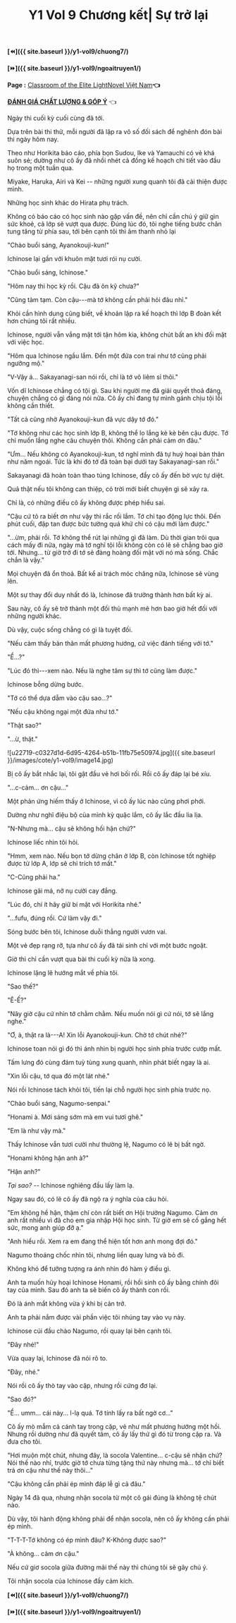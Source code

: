 ﻿---
layout: post
title: Y1 Vol 9 Chương kết| Sự trở lại
permalink: /y1-vol9/chuongket/
---

**[⏪]({{ site.baseurl }}/y1-vol9/chuong7/)**

**[⏩]({{ site.baseurl }}/y1-vol9/ngoaitruyen1/)**

**Page :** [Classroom of the Elite LightNovel Việt Nam](http://facebook.com/Classroom.of.the.Elite.VN)**👈**

[**ĐÁNH GIÁ CHẤT LƯỢNG & GÓP Ý**](https://bit.ly/danhgiagopy) 👈

Ngày thi cuối kỳ cuối cùng đã tới.

Dựa trên bài thi thử, mỗi người đã lập ra vô số đối sách để nghênh đón bài thi ngày hôm nay.

Theo như Horikita báo cáo, phía bọn Sudou, Ike và Yamauchi có vẻ khá suôn sẻ; dường như cô ấy đã nhồi nhét cả đống kế hoạch chi tiết vào đầu họ trong một tuần qua.

Miyake, Haruka, Airi và Kei -- những người xung quanh tôi đã cải thiện được mình.

Những học sinh khác do Hirata phụ trách.

Không có báo cáo có học sinh nào gặp vấn đề, nên chỉ cần chú ý giữ gìn sức khoẻ, cả lớp sẽ vượt qua được. Đúng lúc đó, tôi nghe tiếng bước chân tung tăng từ phía sau, tới bên cạnh tôi thì âm thanh nhỏ lại

\"Chào buổi sáng, Ayanokouji-kun!\"

Ichinose lại gần với khuôn mặt tươi rói nụ cười.

\"Chào buổi sáng, Ichinose.\"

\"Hôm nay thi học kỳ rồi. Cậu đã ôn kỹ chưa?\"

\"Cũng tàm tạm. Còn cậu---mà tớ không cần phải hỏi đâu nhỉ.\"

Khỏi cần hình dung cũng biết, về khoản lập ra kế hoạch thì lớp B đoàn kết hơn chúng tôi rất nhiều.

Ichinose, người vẫn vắng mặt tới tận hôm kia, không chút bất an khi đối mặt với việc học.

\"Hôm qua Ichinose ngầu lắm. Đến một đứa con trai như tớ cũng phải ngưỡng mộ.\"

\"V-Vậy á\... Sakayanagi-san nói rồi, chỉ là tớ vô liêm sỉ thôi.\"

Vốn dĩ Ichinose chẳng có tội gì. Sau khi người mẹ đã giải quyết thoả đáng, chuyện chẳng có gì đáng nói nữa. Cô ấy chỉ đang tự mình gánh chịu tội lỗi không cần thiết.

\"Tất cả cũng nhờ Ayanokouji-kun đã vực dậy tớ đó.\"

\"Tớ không như các học sinh lớp B, không thể lo lắng kè kè bên cậu được. Tớ chỉ muốn lắng nghe câu chuyện thôi. Không cần phải cảm ơn đâu.\"

\"Ưm\... Nếu không có Ayanokouji-kun, tớ nghĩ mình đã tự huỷ hoại bản thân như năm ngoái. Tức là khi đó tớ đã toàn bại dưới tay Sakayanagi-san rồi.\"

Sakayanagi đã hoàn toàn thao túng Ichinose, đẩy cô ấy đến bờ vực tự diệt.

Quả thật nếu tôi không can thiệp, có trời mới biết chuyện gì sẽ xảy ra.

Chỉ là, có những điều cô ấy không được phép hiểu sai.

\"Cậu cứ tỏ ra biết ơn như vậy thì rắc rối lắm. Tớ chỉ tạo động lực thôi. Đến phút cuối, đập tan được bức tường quá khứ chỉ có cậu mới làm được.\"

\"\...ừm, phải rồi. Tớ không thể rút lại những gì đã làm. Dù thời gian trôi qua cách mấy đi nữa, ngày mà tớ nghĩ tội lỗi không còn có lẽ sẽ chẳng bao giờ tới. Nhưng\... từ giờ trở đi tớ sẽ đàng hoàng đối mặt với nó mà sống. Chắc chắn là vậy.\"

Mọi chuyện đã ổn thoả. Bất kể ai trách móc chăng nữa, Ichinose sẽ vùng lên.

Một sự thay đổi duy nhất đó là, Ichinose đã trưởng thành hơn bất kỳ ai.

Sau này, cô ấy sẽ trở thành một đối thủ mạnh mẽ hơn bao giờ hết đối với những người khác.

Dù vậy, cuộc sống chẳng có gì là tuyệt đối.

\"Nếu cảm thấy bản thân mất phương hướng, cứ việc đánh tiếng với tớ.\"

\"Ể\...?\"

\"Lúc đó thì---xem nào. Nếu là nghe tâm sự thì tớ cũng làm được.\"

Ichinose bỗng dừng bước.

\"Tớ có thể dựa dẫm vào cậu sao\...?\"

\"Nếu cậu không ngại một đứa như tớ.\"

\"Thật sao?\"

\"\...ừ, thật.\"

![u22719-c0327d1d-6d95-4264-b51b-11fb75e50974.jpg]({{ site.baseurl }}/images/cote/y1-vol9/image14.jpg)

Bị cô ấy bắt nhắc lại, tôi gật đầu vẻ hơi bối rối. Rồi cô ấy đáp lại bé xíu.

\"\...c-cảm... ơn cậu\...\"

Một phản ứng hiếm thấy ở Ichinose, vì cô ấy lúc nào cũng phơi phới.

Dường như nghĩ điệu bộ của mình kỳ quặc lắm, cô ấy lắc đầu lia lịa.

\"N-Nhưng mà\... cậu sẽ không hối hận chứ?\"

Ichinose liếc nhìn tôi hỏi.

\"Hmm, xem nào. Nếu bọn tớ dừng chân ở lớp B, còn Ichinose tốt nghiệp được từ lớp A, lớp sẽ chỉ trích tớ mất.\"

\"C-Cũng phải ha.\"

Ichinose gãi má, nở nụ cười cay đắng.

\"Lúc đó, chí ít hãy giữ bí mật với Horikita nhé.\"

\"...fufu, đúng rồi. Cứ làm vậy đi.\"

Sóng bước bên tôi, Ichinose duỗi thẳng người vươn vai.

Một vẻ đẹp rạng rỡ, tựa như cô ấy đã tái sinh chỉ với một bước ngoặt.

Giờ thì chỉ cần vượt qua bài thi cuối kỳ nữa là xong.

Ichinose lặng lẽ hướng mắt về phía tôi.

\"Sao thế?\"

\"Ê-Ế?\"

\"Nãy giờ cậu cứ nhìn tớ chằm chằm. Nếu muốn nói gì cứ nói, tớ sẽ lắng nghe.\"

\"Ơ, à, thật ra là---A! Xin lỗi Ayanokouji-kun. Chờ tớ chút nhé?\"

Ichinose toan nói gì đó thì ánh nhìn bị người học sinh phía trước cướp mất.

Tấm lưng đó cùng đám tuỳ tùng xung quanh, nhìn phát biết ngay là ai.

\"Xin lỗi cậu, tớ qua đó một lát nhé.\"

Nói rồi Ichinose tách khỏi tôi, tiến lại chỗ người học sinh phía trước nọ.

\"Chào buổi sáng, Nagumo-senpai.\"

\"Honami à. Mới sáng sớm mà em vui tươi ghê.\"

\"Em là như vậy mà.\"

Thấy Ichinose vẫn tươi cười như thường lệ, Nagumo có lẽ bị bất ngờ.

\"Honami không hận anh à?\"

\"Hận anh?\"

*Tại sao?* -- Ichinose nghiêng đầu lấy làm lạ.

Ngay sau đó, có lẽ cô ấy đã ngộ ra ý nghĩa của câu hỏi.

\"Em không hề hận, thậm chí còn rất biết ơn Hội trưởng Nagumo. Cảm ơn anh rất nhiều vì đã cho em gia nhập Hội học sinh. Từ giờ em sẽ cố gắng hết sức, mong anh giúp đỡ ạ.\"

\"Anh hiểu rồi. Xem ra em đang thể hiện tốt hơn anh mong đợi đó.\"

Nagumo thoáng chốc nhìn tôi, nhưng liền quay lưng và bỏ đi.

Không khó để tưởng tượng ra ánh nhìn đó hàm ý điều gì.

Anh ta muốn hủy hoại Ichinose Honami, rồi hồi sinh cô ấy bằng chính đôi tay của mình. Sau đó anh ta sẽ biến cô ấy thành con rối.

Đó là ánh mắt không vừa ý khi bị cản trở.

Anh ta phải nắm được vài phần việc tôi nhúng tay vào vụ này.

Ichinose cúi đầu chào Nagumo, rồi quay lại bên cạnh tôi.

\"Đây nhé!\"

Vừa quay lại, Ichinose đã nói rõ to.

\"Đây, nhé.\"

Nói rồi cô ấy thò tay vào cặp, nhưng rồi cứng đơ lại.

\"Sao đó?\"

\"Ể... umm... cái này... l-lạ quá. Tớ tính lấy ra bất ngờ cơ...\"

Cô ấy mò mẫm cả cánh tay trong cặp, vẻ như mất phương hướng một hồi. Nhưng rồi dường như đã quyết tâm, cô ấy lấy thứ gì đó từ trong cặp ra. Và đưa cho tôi.

\"Hơi muộn một chút, nhưng đây, là socola Valentine... c-cậu sẽ nhận chứ? Nói thế nào nhỉ, trước giờ tớ chưa từng tặng thứ này nhưng mà... tớ chỉ biết trả ơn cậu như thế này thôi...\"

\"Cậu không cần phải ép mình đáp lễ gì cả đâu.\"

Ngày 14 đã qua, nhưng nhận socola từ một cô gái đúng là không tệ chút nào.

Dù vậy, tôi hành động không phải để nhận socola, nên cô ấy không cần phải ép mình.

\"T-T-T-Tớ không có ép mình đâu? K-Không được sao?\"

\"À không... cảm ơn cậu.\"

Nếu cứ giơ socola giữa đường mãi thế này thì chúng tôi sẽ gây chú ý.

Tôi nhận socola của Ichinose đầy cảm kích.

**[⏪]({{ site.baseurl }}/y1-vol9/chuong7/)**

**[⏩]({{ site.baseurl }}/y1-vol9/ngoaitruyen1/)**
